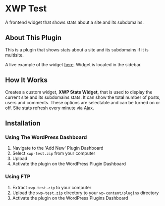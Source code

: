# XWP Test

A frontend widget that shows stats about a site and its subdomains.

## About This Plugin

This is a plugin that shows stats about a site and its subdomains if it is multisite. 

A live example of the widget [here](http://jonescreativeconcepts.com/).  Widget is located in the sidebar.

## How It Works

Creates a custom widget, **XWP Stats Widget**, that is used to display the current site and its subdomains stats.  It can show the total number of posts, users and comments.  These options are selectable and can be turned on or off.  Site stats refresh every minute via Ajax.

## Installation

### Using The WordPress Dashboard

1. Navigate to the 'Add New' Plugin Dashboard
2. Select `xwp-test.zip` from your computer
3. Upload
4. Activate the plugin on the WordPress Plugin Dashboard

### Using FTP

1. Extract `xwp-test.zip` to your computer
2. Upload the `xwp-test.zip` directory to your `wp-content/plugins` directory
3. Activate the plugin on the WordPress Plugins Dashboard